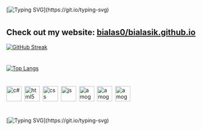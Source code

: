 #
[![Typing SVG](https://readme-typing-svg.demolab.com?font=Consolas&size=22&duration=1500&pause=500&color=00FFD2&background=0A0047&center=true&vCenter=true&multiline=true&width=495&height=100&lines=Hello%2C+and+welcome+to+my+GitHub!;Check+out+my+repositories!)](https://git.io/typing-svg)
#
## Check out my website: [bialas0/bialasik.github.io](https://bialas0.github.io/)

[![GitHub Streak](http://github-readme-streak-stats.herokuapp.com?user=bialas0&theme=tokyonight&border_radius=5&date_format=M%20j%5B%2C%20Y%5D)](https://git.io/streak-stats)
#
<!-- 445px (change when available ==>> add ``` card_width=445px ```-->
[![Top Langs](https://github-readme-stats.vercel.app/api/top-langs/?username=bialas0&layout=compact&theme=tokyonight)](https://github.com/anuraghazra/github-readme-stats)
#
<div align="centre">
<!--   <img src="https://cdn.pixabay.com/photo/2021/02/12/13/43/among-us-6008615_960_720.png" alt="amogus" widht="40" height="40"/>&nbsp;
  <img src="https://cdn.pixabay.com/photo/2021/02/12/13/43/among-us-6008615_960_720.png" alt="amogus" widht="40" height="40"/>&nbsp; -->
  <img src="https://cdn.jsdelivr.net/gh/devicons/devicon/icons/csharp/csharp-original.svg" title="c#" alt="c#" widht="40" height="40"/>&nbsp;
  <img src="https://cdn.jsdelivr.net/gh/devicons/devicon/icons/html5/html5-original-wordmark.svg" title="html5" alt="html5" widht="40" height="40"/>&nbsp;
  <img src="https://cdn.jsdelivr.net/gh/devicons/devicon/icons/css3/css3-original-wordmark.svg" title="css" alt="css" widht="40" height="40"/>&nbsp;
  <img src="https://cdn.jsdelivr.net/gh/devicons/devicon/icons/javascript/javascript-original.svg" title="js" alt="js" widht="40" height="40"/>&nbsp;
  <img src="https://cdn.jsdelivr.net/gh/devicons/devicon/icons/typescript/typescript-original.svg" alt="amogus" widht="40" height="40"/>&nbsp;
  <img src="https://cdn.jsdelivr.net/gh/devicons/devicon/icons/electron/electron-original.svg" alt="amogus" widht="40" height="40"/>&nbsp;
  <img src="https://cdn.pixabay.com/photo/2021/02/12/13/43/among-us-6008615_960_720.png" alt="amogus" widht="40" height="40"/>&nbsp;
 </div>
 
#

[![Typing SVG](https://readme-typing-svg.demolab.com?font=Consolas&size=22&duration=1500&pause=500&color=00FFD2&background=0A0047&center=true&vCenter=true&multiline=true&width=495&height=100&lines=Thanks+for+taking+a+look!;Cya+next+time!)](https://git.io/typing-svg)
#
